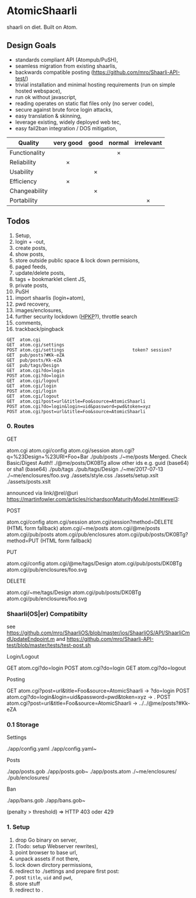 
# AtomicShaarli

shaarli on diet. Built on Atom.

## Design Goals

* standards compliant API (Atompub/PuSH),
* seamless migration from existing shaarlis,
* backwards compatible posting (https://github.com/mro/Shaarli-API-test/)
* trivial installation and minimal hosting requirements (run on simple hosted webspace),
* run ok without javascript,
* reading operates on static flat files only (no server code),
* secure against brute force login attacks,
* easy translation & skinning,
* leverage existing, widely deployed web tec,
* easy fail2ban integration / DOS mitigation,

| Quality         | very good | good | normal | irrelevant |
|-----------------|:---------:|:----:|:------:|:----------:|
| Functionality   |           |      |    ×   |            |
| Reliability     |     ×     |      |        |            |
| Usability       |           |  ×   |        |            |
| Efficiency      |     ×     |      |        |            |
| Changeability   |           |  ×   |        |            |
| Portability     |           |      |        |     ×      |

## Todos

1. Setup,
2. login + -out,
3. create posts,
4. show posts,
5. store outside public space & lock down permisions,
6. paged feeds,
7. update/delete posts,
8. tags + bookmarklet client JS,
9. private posts,
10. PuSH
11. import shaarlis (login+atom),
12. pwd recovery,
13. images/enclosures,
14. further security lockdown ([HPKP](https://de.wikipedia.org/wiki/HTTP_Public_Key_Pinning)?), throttle search
15. comments,
16. trackback/pingback

```
GET  atom.cgi
GET  atom.cgi/settings
POST atom.cgi/settings 							token? session?
GET  pub/posts?#Kk-eZA
GET  pub/posts/Kk-eZA
GET  pub/tags/Design
GET  atom.cgi?do=login
POST atom.cgi?do=login
GET  atom.cgi/logout
GET  atom.cgi/login
POST atom.cgi/login
GET  atom.cgi/logout
GET  atom.cgi?post=url&title=Foo&source=AtomicShaarli
POST atom.cgi?do=login&login=uid&password=pwd&token=xyz
POST atom.cgi?post=url&title=Foo&source=AtomicShaarli
```

### 0. Routes

GET

atom.cgi
atom.cgi/config
atom.cgi/session
atom.cgi?q=%23Design+%23URI+Foo+Bar
./pub/posts
./~me/posts                    	Merged. Check Basic/Digest Auth!!
./@me/posts/DK0BTg							allow other ids e.g. guid (base64) or sha1 (base64)
./pub/tags
./pub/tags/Design
./~me/2017-07-13
./~me/enclosures/foo.svg
./assets/style.css
./assets/setup.xslt
./assets/posts.xslt

announced via link/@rel/@uri https://martinfowler.com/articles/richardsonMaturityModel.html#level3:

POST

atom.cgi/config
atom.cgi/session
atom.cgi/session?method=DELETE (HTML form fallback)
atom.cgi/~me/posts
atom.cgi/@me/posts
atom.cgi/pub/posts
atom.cgi/pub/enclosures
atom.cgi/pub/posts/DK0BTg?method=PUT (HTML form fallback)

PUT

atom.cgi/config
atom.cgi/@me/tags/Design
atom.cgi/pub/posts/DK0BTg
atom.cgi/pub/enclosures/foo.svg

DELETE

atom.cgi/~me/tags/Design
atom.cgi/pub/posts/DK0BTg
atom.cgi/pub/enclosures/foo.svg

### Shaarli(OS|er) Compatibilty

see https://github.com/mro/ShaarliOS/blob/master/ios/ShaarliOS/API/ShaarliCmdUpdateEndpoint.m
and https://github.com/mro/Shaarli-API-test/blob/master/tests/test-post.sh

Login/Logout

GET  atom.cgi?do=login
POST atom.cgi?do=login
GET  atom.cgi?do=logout

Posting

GET  atom.cgi?post=url&title=Foo&source=AtomicShaarli -> ?do=login
POST atom.cgi?do=login&login=uid&password=pwd&token=xyz -> .
POST atom.cgi?post=url&title=Foo&source=AtomicShaarli -> ../../@me/posts?#Kk-eZA

### 0.1 Storage

Settings

./app/config.yaml
./app/config.yaml~

Posts

./app/posts.gob
./app/posts.gob~
./app/posts.atom
./~me/enclosures/
./pub/enclosures/

Ban

./app/bans.gob
./app/bans.gob~

(penalty > threshold) => HTTP 403 oder 429

### 1. Setup

1. drop Go binary on server,
2. (Todo: setup Webserver rewrites),
3. point browser to base url,
4. unpack assets if not there,
6. lock down dirctory permissions,
4. redirect to ./settings and prepare first post:
5. post `title`, `uid` and `pwd`,
6. store stuff
7. redirect to .
